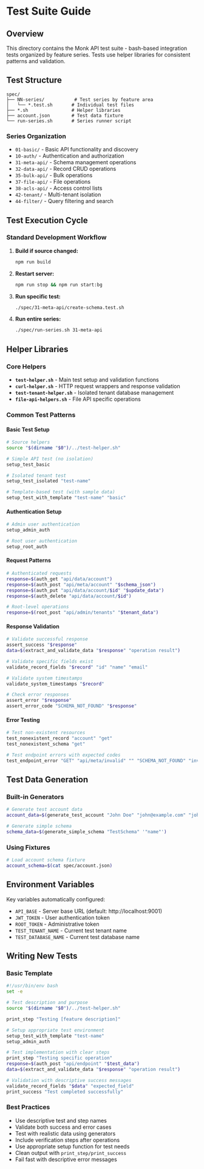 # Test Suite Guide

## Overview

This directory contains the Monk API test suite - bash-based integration tests organized by feature series. Tests use helper libraries for consistent patterns and validation.

## Test Structure

```
spec/
├── NN-series/           # Test series by feature area
│   └── *.test.sh       # Individual test files
├── *.sh                # Helper libraries
├── account.json        # Test data fixture
└── run-series.sh       # Series runner script
```

### Series Organization

- `01-basic/` - Basic API functionality and discovery
- `10-auth/` - Authentication and authorization
- `31-meta-api/` - Schema management operations  
- `32-data-api/` - Record CRUD operations
- `35-bulk-api/` - Bulk operations
- `37-file-api/` - File operations
- `38-acls-api/` - Access control lists
- `42-tenant/` - Multi-tenant isolation
- `44-filter/` - Query filtering and search

## Test Execution Cycle

### Standard Development Workflow

1. **Build if source changed:**
   ```bash
   npm run build
   ```

2. **Restart server:**
   ```bash
   npm run stop && npm run start:bg
   ```

3. **Run specific test:**
   ```bash
   ./spec/31-meta-api/create-schema.test.sh
   ```

4. **Run entire series:**
   ```bash
   ./spec/run-series.sh 31-meta-api
   ```

## Helper Libraries

### Core Helpers

- **`test-helper.sh`** - Main test setup and validation functions
- **`curl-helper.sh`** - HTTP request wrappers and response validation  
- **`test-tenant-helper.sh`** - Isolated tenant database management
- **`file-api-helpers.sh`** - File API specific operations

### Common Test Patterns

#### Basic Test Setup

```bash
# Source helpers
source "$(dirname "$0")/../test-helper.sh"

# Simple API test (no isolation)
setup_test_basic

# Isolated tenant test
setup_test_isolated "test-name"

# Template-based test (with sample data)
setup_test_with_template "test-name" "basic"
```

#### Authentication Setup

```bash
# Admin user authentication
setup_admin_auth

# Root user authentication  
setup_root_auth
```

#### Request Patterns

```bash
# Authenticated requests
response=$(auth_get "api/data/account")
response=$(auth_post "api/meta/account" "$schema_json")
response=$(auth_put "api/data/account/$id" "$update_data")
response=$(auth_delete "api/data/account/$id")

# Root-level operations
response=$(root_post "api/admin/tenants" "$tenant_data")
```

#### Response Validation

```bash
# Validate successful response
assert_success "$response"
data=$(extract_and_validate_data "$response" "operation result")

# Validate specific fields exist
validate_record_fields "$record" "id" "name" "email"

# Validate system timestamps
validate_system_timestamps "$record"

# Check error responses
assert_error "$response"
assert_error_code "SCHEMA_NOT_FOUND" "$response"
```

#### Error Testing

```bash
# Test non-existent resources
test_nonexistent_record "account" "get"
test_nonexistent_schema "get"

# Test endpoint errors with expected codes
test_endpoint_error "GET" "api/meta/invalid" "" "SCHEMA_NOT_FOUND" "invalid schema"
```

## Test Data Generation

### Built-in Generators

```bash
# Generate test account data
account_data=$(generate_test_account "John Doe" "john@example.com" "johndoe")

# Generate simple schema
schema_data=$(generate_simple_schema "TestSchema" '"name"')
```

### Using Fixtures

```bash
# Load account schema fixture
account_schema=$(cat spec/account.json)
```

## Environment Variables

Key variables automatically configured:

- `API_BASE` - Server base URL (default: http://localhost:9001)
- `JWT_TOKEN` - User authentication token
- `ROOT_TOKEN` - Administrative token
- `TEST_TENANT_NAME` - Current test tenant name
- `TEST_DATABASE_NAME` - Current test database name

## Writing New Tests

### Basic Template

```bash
#!/usr/bin/env bash
set -e

# Test description and purpose
source "$(dirname "$0")/../test-helper.sh"

print_step "Testing [feature description]"

# Setup appropriate test environment
setup_test_with_template "test-name"
setup_admin_auth

# Test implementation with clear steps
print_step "Testing specific operation"
response=$(auth_post "api/endpoint" "$test_data")
data=$(extract_and_validate_data "$response" "operation result")

# Validation with descriptive success messages
validate_record_fields "$data" "expected_field"
print_success "Test completed successfully"
```

### Best Practices

- Use descriptive test and step names
- Validate both success and error cases  
- Test with realistic data using generators
- Include verification steps after operations
- Use appropriate setup function for test needs
- Clean output with `print_step/print_success`
- Fail fast with descriptive error messages